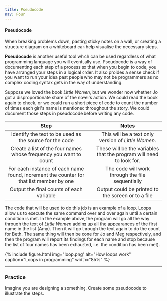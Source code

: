 ```yaml
---
title: Pseudocode
nav: Four
---
```


#### Pseudocode

When breaking problems down, pasting sticky notes on a wall, or creating a structure diagram on a whiteboard can help visualise the necessary steps. 

**Pseudocode** is another useful tool which can be used regardless of what programming language you will eventually use. Pseudocode is a way of documenting each step of a process so that when you begin to code, you have arranged your steps in a logical order. It also proides a sense check if you want to run your idea past people who may not be programmers as no complex coding syntax gets in the way of understanding.

Suppose we loved the book *Little Women*, but we wonder now whether Jo got a disproportionate share of the novel's action. We could read the book again to check, or we could run a short piece of code to count the number of times each girl's name is mentioned throughout the story. We could document those steps in pseudocode before writing any code. 

| **Step** | &nbsp; |  **Notes** |
| :---: | :---: | :---: | 
| Identify the text to be used as the source for the code | &nbsp; | This will be a text only version of *Little Women*. |  
| Create a list of the four names whose frequency you want to count | &nbsp; | These will be the variables that the program will need to look for. | 
| For each instance of each name found, increment the counter for that list member by one | &nbsp; | The code will work through the file sequentially |
| Output the final counts of each variable | &nbsp; | Output could be printed to the screen or to a file |

The code that will be used to do this job is an example of a loop. Loops allow us to execute the same command over and over again until a certain condition is met. In the example above, the program will go all the way through the text of *Little Women* adding up all the appearances of the first name in the list (Amy). Then it will go through the text again to do the count for Beth. The same thing will then be done for Jo and Meg respectively, and then the program will report its findings for each name and stop because the list of four names has been exhausted, i.e. the condition has been met). 

{% include figure.html img="loop.png" alt="How loops work" caption="Loops in programming" width="85%" %}

---------

### Practice

Imagine you are designing a something. Create some pseudocode to illustrate the steps.
